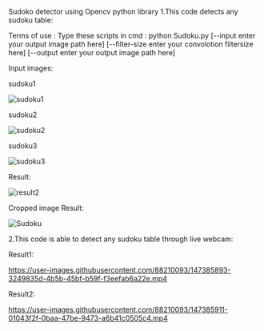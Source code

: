 Sudoko detector using Opencv python library 1.This code detects any sudoku table:

Terms of use :
Type these scripts in cmd :
python Sudoku.py [--input enter your output image path here] [--filter-size enter your convolotion filtersize here]  [--output enter your output image path here]


Input images:

sudoku1


![sudoku1](https://user-images.githubusercontent.com/88210093/147385864-aab1fd53-616f-475d-a114-62866e2f6b32.jpg)


sudoku2 


![sudoku2](https://user-images.githubusercontent.com/88210093/147385866-5ef096c2-ab29-4455-a174-0bf9f7e4a2fc.jpg)


sudoku3


![sudoku3](https://user-images.githubusercontent.com/88210093/147385870-f2356575-b14e-432c-acdf-d941e64b70fe.png)


Result:

![result2](https://user-images.githubusercontent.com/88210093/147385875-676adaf5-b00d-4ce6-887c-be262179b24d.jpg)



Cropped image Result:


![Sudoku](https://user-images.githubusercontent.com/88210093/147385878-9fa671ba-9cd8-4a6e-a897-e3fec418ffe0.jpg)



2.This code is able to detect any sudoku table through live webcam:

Result1:

https://user-images.githubusercontent.com/88210093/147385893-3249835d-4b5b-45bf-b59f-f3eefab6a22e.mp4



Result2:

https://user-images.githubusercontent.com/88210093/147385911-01043f2f-0baa-47be-9473-a6b41c0505c4.mp4


